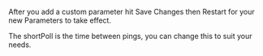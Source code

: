 

After you add a custom parameter hit Save Changes then Restart for your new Parameters to take effect.

The shortPoll is the time between pings, you can change this to suit your needs.
